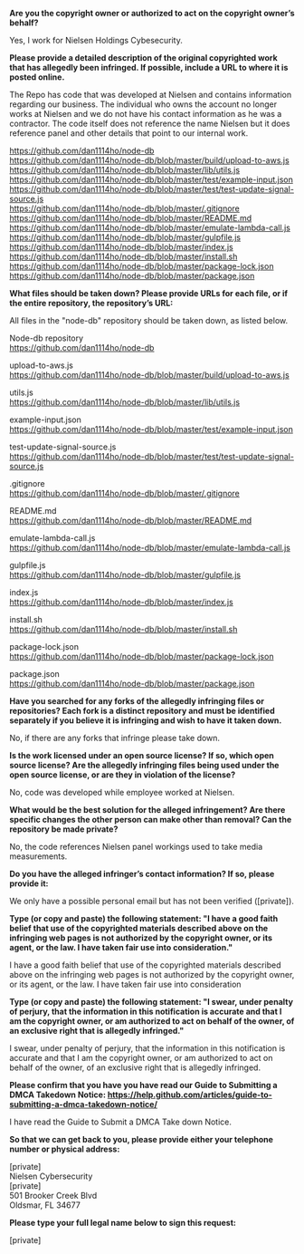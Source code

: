**Are you the copyright owner or authorized to act on the copyright owner’s behalf?**    
    
Yes, I work for Nielsen Holdings Cybesecurity.    
    
**Please provide a detailed description of the original copyrighted work that has allegedly been infringed. If possible, include a URL to where it is posted online.**    
    
The Repo has code that was developed at Nielsen and contains information regarding our business. The individual who owns the account no longer works at Nielsen and we do not have his contact information as he was a contractor. The code itself does not reference the name Nielsen but it does reference panel and other details that point to our internal work.    
    
https://github.com/dan1114ho/node-db     
https://github.com/dan1114ho/node-db/blob/master/build/upload-to-aws.js     
https://github.com/dan1114ho/node-db/blob/master/lib/utils.js     
https://github.com/dan1114ho/node-db/blob/master/test/example-input.json    
https://github.com/dan1114ho/node-db/blob/master/test/test-update-signal-source.js     
https://github.com/dan1114ho/node-db/blob/master/.gitignore     
https://github.com/dan1114ho/node-db/blob/master/README.md     
https://github.com/dan1114ho/node-db/blob/master/emulate-lambda-call.js     
https://github.com/dan1114ho/node-db/blob/master/gulpfile.js     
https://github.com/dan1114ho/node-db/blob/master/index.js     
https://github.com/dan1114ho/node-db/blob/master/install.sh     
https://github.com/dan1114ho/node-db/blob/master/package-lock.json     
https://github.com/dan1114ho/node-db/blob/master/package.json    
    
**What files should be taken down? Please provide URLs for each file, or if the entire repository, the repository’s URL:**    
    
All files in the "node-db" repository should be taken down, as listed below.    
    
Node-db repository     
https://github.com/dan1114ho/node-db    
    
upload-to-aws.js     
https://github.com/dan1114ho/node-db/blob/master/build/upload-to-aws.js    
    
utils.js     
https://github.com/dan1114ho/node-db/blob/master/lib/utils.js    
    
example-input.json     
https://github.com/dan1114ho/node-db/blob/master/test/example-input.json    
    
test-update-signal-source.js     
https://github.com/dan1114ho/node-db/blob/master/test/test-update-signal-source.js    
    
.gitignore     
https://github.com/dan1114ho/node-db/blob/master/.gitignore    
    
README.md     
https://github.com/dan1114ho/node-db/blob/master/README.md    
    
emulate-lambda-call.js     
https://github.com/dan1114ho/node-db/blob/master/emulate-lambda-call.js    
    
gulpfile.js     
https://github.com/dan1114ho/node-db/blob/master/gulpfile.js    
    
index.js     
https://github.com/dan1114ho/node-db/blob/master/index.js    
    
install.sh     
https://github.com/dan1114ho/node-db/blob/master/install.sh    
    
package-lock.json     
https://github.com/dan1114ho/node-db/blob/master/package-lock.json    
    
package.json     
https://github.com/dan1114ho/node-db/blob/master/package.json    
    
**Have you searched for any forks of the allegedly infringing files or repositories? Each fork is a distinct repository and must be identified separately if you believe it is infringing and wish to have it taken down.**    
    
No, if there are any forks that infringe please take down.    
    
**Is the work licensed under an open source license? If so, which open source license? Are the allegedly infringing files being used under the open source license, or are they in violation of the license?**    
    
No, code was developed while employee worked at Nielsen.    
    
**What would be the best solution for the alleged infringement? Are there specific changes the other person can make other than removal? Can the repository be made private?**    
    
No, the code references Nielsen panel workings used to take media measurements.    
    
**Do you have the alleged infringer’s contact information? If so, please provide it:**    
    
We only have a possible personal email but has not been verified ([private]).    
    
**Type (or copy and paste) the following statement: "I have a good faith belief that use of the copyrighted materials described above on the infringing web pages is not authorized by the copyright owner, or its agent, or the law. I have taken fair use into consideration."**    
    
I have a good faith belief that use of the copyrighted materials described above on the infringing web pages is not authorized by the copyright owner, or its agent, or the law. I have taken fair use into consideration    
    
**Type (or copy and paste) the following statement: "I swear, under penalty of perjury, that the information in this notification is accurate and that I am the copyright owner, or am authorized to act on behalf of the owner, of an exclusive right that is allegedly infringed."**    
    
I swear, under penalty of perjury, that the information in this notification is accurate and that I am the copyright owner, or am authorized to act on behalf of the owner, of an exclusive right that is allegedly infringed.    
    
**Please confirm that you have you have read our Guide to Submitting a DMCA Takedown Notice: https://help.github.com/articles/guide-to-submitting-a-dmca-takedown-notice/**    
    
I have read the Guide to Submit a DMCA Take down Notice.    
    
**So that we can get back to you, please provide either your telephone number or physical address:**    
    
[private]  
Nielsen Cybersecurity     
[private]     
501 Brooker Creek Blvd     
Oldsmar, FL 34677    
    
**Please type your full legal name below to sign this request:**    
    
[private]
